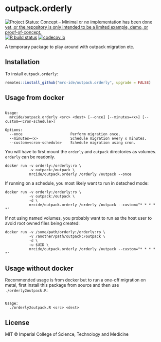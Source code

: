 # outpack.orderly

<!-- badges: start -->
[![Project Status: Concept – Minimal or no implementation has been done yet, or the repository is only intended to be a limited example, demo, or proof-of-concept.](https://www.repostatus.org/badges/latest/concept.svg)](https://www.repostatus.org/#concept)
[![R build status](https://github.com/mrc-ide/outpack.orderly/workflows/R-CMD-check/badge.svg)](https://github.com/mrc-ide/outpack.orderly/actions)
[![codecov.io](https://codecov.io/github/mrc-ide/outpack.orderly/coverage.svg?branch=main)](https://codecov.io/github/mrc-ide/outpack.orderly?branch=main)
<!-- badges: end -->

A temporary package to play around with outpack migration etc.

## Installation

To install `outpack.orderly`:

```r
remotes::install_github("mrc-ide/outpack.orderly", upgrade = FALSE)
```

## Usage from docker

```

Usage:
  mrcide/outpack.orderly <src> <dest> [--once] [--minutes=<x>] [--custom=<cron-schedule>]

Options:
  --once                      Perform migration once.
  --minutes=<x>               Schedule migration every x minutes.
  --custom=<cron-schedule>    Schedule migration using cron.

```

You will have to first mount the `orderly` and `outpack` directories as volumes.
`orderly` can be readonly. 

```
docker run -v orderly:/orderly:ro \
           -v outpack:/outpack \
           mrcide/outpack.orderly /orderly /outpack --once
```

If running on a schedule, you most likely want to run in detached mode:

```
docker run -v orderly:/orderly:ro \
           -v outpack:/outpack \
           -d \
           mrcide/outpack.orderly /orderly /outpack --custom="* * * * *"
```

If not using named volumes, you probably want to run as the host user to avoid 
root owned files being created:

```
docker run -v /some/path/orderly:/orderly:ro \
           -v /another/path/outpack:/outpack \
           -d \
           -u $UID \
           mrcide/outpack.orderly /orderly /outpack --custom="* * * * *"
```


## Usage without docker

Recommended usage is from docker but to run a one-off migration on metal,
first install this package from source and then use `./orderly2outpack.R`:

```

Usage:
  ./orderly2outpack.R <src> <dest>

```

## License

MIT © Imperial College of Science, Technology and Medicine
